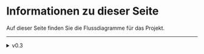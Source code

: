 # Informationen zu dieser Seite

Auf dieser Seite finden Sie die Flussdiagramme für das Projekt.


---

<details>
<summary markdown="span">v0.3</summary>

<details>
<summary markdown="span">getHomeMoves v0.3.2</summary>

Dieses Flussdiagramm zeigt die Logik zur Bestimmung der "Heimzüge" einer Spielfigur auf einem Spielfeld.
Der Prozess beginnt mit dem Abrufen des aktuellen Indexes der Figur (figIndex) und der Farbe der Figur (col).
Basierend auf der Farbe wird der Startindex (startIndex) aus den Spielerdaten abgerufen.
Ein moveIndex wird berechnet, indem eine Zugnummer zu figIndex addiert wird.
Falls der moveIndex die Länge des Spielfeldes überschreitet, wird er mittels Modulo an den Anfang zurückgesetzt.
Verschiedene Bedingungen prüfen, ob der berechnete moveIndex innerhalb der gültigen Bereiche liegt, und geben entweder den angepassten moveIndex zurück oder 0, falls der Zug ungültig oder blockiert ist.

</details>

![getHomeMoves_v0.3.2](Flussdiagramme/FlowChartDiagram_getHomeMoves_v0.3.2.png)

<details>
<summary markdown="span">infieldMove v0.3.2</summary>

Dieses Flussdiagramm behandelt die Bewegung einer Figur innerhalb des Spielfeldes.
Zunächst wird der Zielknoten (Position) für einen bestimmten Zug berechnet und geprüft, ob dieser besetzt ist.
Falls der Zielknoten besetzt ist, wird eine Aktion (throwPiece) ausgelöst, um die besetzte Position zu handhaben, wodurch die Figur diesen Platz einnehmen kann.
Falls der Zielknoten unbesetzt ist, wird die neue Figur dort platziert, und das Diagramm gibt entweder false zurück, falls keine weitere Aktion notwendig ist, oder true, falls eine Figur geworfen wurde.

</details>

![infieldMove_v0.3.2](Flussdiagramme/FlowChartDiagram_infieldMove_v0.3.2.png)


<details>
<summary markdown="span">move v0.3.2</summary>

Dieses Flussdiagramm stellt die Hauptbewegungsfunktion dar und enthält Prüfungen sowie Aufrufe zu anderen Bewegungsfunktionen.
Der Prozess startet mit der move()-Funktion, die zunächst prüft, ob ein Zug möglich ist, indem sie tryMove() aufruft.
Falls tryMove() fehlschlägt, wird ein Fehler zurückgegeben.
Falls der Zug möglich ist, wird geprüft, ob "Heimzüge" vorhanden sind. Wenn ja, wird homeMove() aufgerufen.
Wenn keine Heimzüge verfügbar sind, wird infieldMove() ausgeführt.

</details>

![move_flowchart_v0.3.2](Flussdiagramme/move_flowchart_v0.3.2.png)


</details>